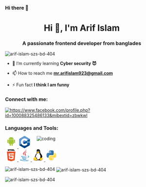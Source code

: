 ### Hi there 👋

<!--
**Arif-Islam-SZS-Bd-404/Arif-Islam-SZS-Bd-404** is a ✨ _special_ ✨ repository because its `README.md` (this file) appears on your GitHub profile.

Here are some ideas to get you started:
p
- 🔭 I’m currently working on ...
- 🌱 I’m currently learning ...
- 👯 I’m looking to collaborate on ...
- 🤔 I’m looking for help with ...
- 💬 Ask me about ...
- 📫 How to reach me: ...
- 😄 Pronouns: ...
- ⚡ Fun fact: ...
-->
<h1 align="center">Hi 👋, I'm Arif Islam</h1>
<h3 align="center">A passionate frontend developer from banglades</h3>

<p align="left"> <img src="https://komarev.com/ghpvc/?username=arif-islam-szs-bd-404&label=Profile%20views&color=0e75b6&style=flat" alt="arif-islam-szs-bd-404" /> </p>

- 🌱 I’m currently learning **Cyber security 😈**

- 📫 How to reach me **mr.arifislam923@gmail.com**

- ⚡ Fun fact **I think I am funny**

<h3 align="left">Connect with me:</h3>
<p align="left">
<a href="https://fb.com/https://www.facebook.com/profile.php?id=100088325486133&mibextid=zbwkwl" target="blank"><img align="center" src="https://raw.githubusercontent.com/rahuldkjain/github-profile-readme-generator/master/src/images/icons/Social/facebook.svg" alt="https://www.facebook.com/profile.php?id=100088325486133&mibextid=zbwkwl" height="30" width="40" /></a>
</p>

<h3 align="left">Languages and Tools:</h3>
<img align="right" alt="coding" width="400" src="https://user-images.githubusercontent.com/55389276/140866485-8fb1c876-9a8f-4d6a-98dc-08c4981eaf70.gif">
<p align="left"> <a href="https://developer.android.com" target="_blank" rel="noreferrer"> <img src="https://raw.githubusercontent.com/devicons/devicon/master/icons/android/android-original-wordmark.svg" alt="android" width="40" height="40"/> </a> <a href="https://www.w3schools.com/cpp/" target="_blank" rel="noreferrer"> <img src="https://raw.githubusercontent.com/devicons/devicon/master/icons/cplusplus/cplusplus-original.svg" alt="cplusplus" width="40" height="40"/> </a> <a href="https://www.w3.org/html/" target="_blank" rel="noreferrer"> <img src="https://raw.githubusercontent.com/devicons/devicon/master/icons/html5/html5-original-wordmark.svg" alt="html5" width="40" height="40"/> </a> <a href="https://www.java.com" target="_blank" rel="noreferrer"> <img src="https://raw.githubusercontent.com/devicons/devicon/master/icons/java/java-original.svg" alt="java" width="40" height="40"/> </a> <a href="https://www.linux.org/" target="_blank" rel="noreferrer"> <img src="https://raw.githubusercontent.com/devicons/devicon/master/icons/linux/linux-original.svg" alt="linux" width="40" height="40"/> </a> <a href="https://www.python.org" target="_blank" rel="noreferrer"> <img src="https://raw.githubusercontent.com/devicons/devicon/master/icons/python/python-original.svg" alt="python" width="40" height="40"/> </a> </p>

<p><img align="left" src="https://github-readme-stats.vercel.app/api/top-langs?username=arif-islam-szs-bd-404&show_icons=true&locale=en&layout=compact" alt="arif-islam-szs-bd-404" /></p>

<p>&nbsp;<img align="center" src="https://github-readme-stats.vercel.app/api?username=arif-islam-szs-bd-404&show_icons=true&locale=en" alt="arif-islam-szs-bd-404" /></p>

<p><img align="center" src="https://github-readme-streak-stats.herokuapp.com/?user=arif-islam-szs-bd-404&" alt="arif-islam-szs-bd-404" /></p>

